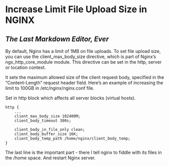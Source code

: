 # Increase Limit File Upload Size in NGINX

## _The Last Markdown Editor, Ever_

By default, Nginx has a limit of 1MB on file uploads. To set file upload size, you can use the client_max_body_size directive, which is part of Nginx’s ngx_http_core_module module. This directive can be set in the http, server or location context.

It sets the maximum allowed size of the client request body, specified in the “Content-Length” request header field. Here’s an example of increasing the limit to 100GB in /etc/nginx/nginx.conf file.

Set in http block which affects all server blocks (virtual hosts).

```
http {
    ...
    client_max_body_size 102400M;
	client_body_timeout 300s;

	client_body_in_file_only clean;
	client_body_buffer_size 16K;
	client_body_temp_path /home/nginx/client_body_temp;
}
```

The last line is the important part - there I tell nginx to fiddle with its files in the /home space.
And restart Nginx server.
